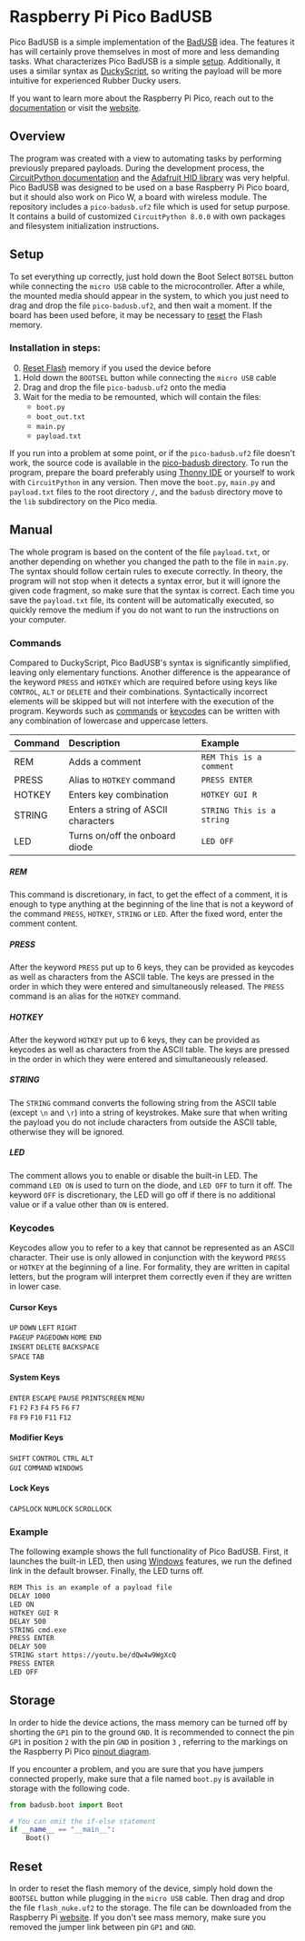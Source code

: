# Raspberry Pi Pico BadUSB

Pico BadUSB is a simple implementation of the [BadUSB](https://en.wikipedia.org/wiki/BadUSB) idea. The features it has
will certainly prove themselves in most of more and less demanding tasks. What characterizes Pico BadUSB is a
simple [setup](https://github.com/kacperbartocha/pico-badusb#setup). Additionally, it uses a similar syntax as
[DuckyScript](https://docs.hak5.org/hak5-usb-rubber-ducky/duckyscript-tm-quick-reference), so writing the payload will
be more intuitive for experienced Rubber Ducky users.

If you want to learn more about the Raspberry Pi Pico, reach out to the 
[documentation](https://datasheets.raspberrypi.com/pico/raspberry-pi-pico-python-sdk.pdf) or visit the 
[website](https://projects.raspberrypi.org/en/projects/getting-started-with-the-pico).

## Overview
The program was created with a view to automating tasks by performing previously prepared payloads. During the
development process, the [CircuitPython documentation](https://docs.circuitpython.org) and the 
[Adafruit HID library](https://docs.circuitpython.org/projects/hid) was very helpful. Pico BadUSB was designed to be
used on a base Raspberry Pi Pico board, but it should also work on Pico W, a board with wireless module. The repository
includes a ```pico-badusb.uf2``` file which is used for setup purpose. It contains a build of customized
```CircuitPython 8.0.0``` with own packages and filesystem initialization instructions.

## Setup
To set everything up correctly, just hold down the Boot Select ```BOTSEL``` button while connecting the ```micro USB```
cable to the microcontroller. After a while, the mounted media should appear in the system, to which you just need to
drag and drop the file ```pico-badusb.uf2```, and then wait a moment. If the board has been used before, it may be
necessary to [reset](https://github.com/kacperbartocha/pico-badusb#reset) the Flash memory.

### Installation in steps:
0. [Reset Flash](https://github.com/kacperbartocha/pico-badusb#reset) memory if you used the device before
1. Hold down the ```BOOTSEL``` button while connecting the ```micro USB``` cable
2. Drag and drop the file ```pico-badusb.uf2``` onto the media
3. Wait for the media to be remounted, which will contain the files:
    * ```boot.py```
    * ```boot_out.txt```
    * ```main.py```
    * ```payload.txt```

If you run into a problem at some point, or if the ```pico-badusb.uf2``` file doesn't work, the source code is available
in the [pico-badusb directory](https://github.com/kacperbartocha/pico-badusb/tree/main/pico-badusb). To run the program,
prepare the board preferably using [Thonny IDE](https://thonny.org) or yourself to work with ```CircuitPython``` in any
version. Then move the ```boot.py```, ```main.py``` and ```payload.txt``` files to the root directory ```/```, and the
```badusb``` directory move to the ```lib``` subdirectory on the Pico media.

## Manual
The whole program is based on the content of the file ```payload.txt```, or another depending on whether you changed the
path to the file in ```main.py```. The syntax should follow certain rules to execute correctly. In theory, the program
will not stop when it detects a syntax error, but it will ignore the given code fragment, so make sure that the syntax
is correct. Each time you save the ```payload.txt``` file, its content will be automatically executed, so quickly remove
the medium if you do not want to run the instructions on your computer.

### Commands
Compared to DuckyScript, Pico BadUSB's syntax is significantly simplified, leaving only elementary functions. Another
difference is the appearance of the keyword ```PRESS``` and ```HOTKEY``` which are required before using keys like
```CONTROL```, ```ALT``` or ```DELETE``` and their combinations. Syntactically incorrect elements will be skipped but
will not interfere with the execution of the program. Keywords such as 
[commands](https://github.com/kacperbartocha/pico-badusb#commands) or
[keycodes](https://github.com/kacperbartocha/pico-badusb#keycodes) can be written with any combination of lowercase and
uppercase letters. 

| Command | Description                         | Example                       |
|:--------|:------------------------------------|:------------------------------|
| REM     | Adds a comment                      | ```REM This is a comment```   |
| PRESS   | Alias to ```HOTKEY``` command       | ```PRESS ENTER```             |
| HOTKEY  | Enters key combination              | ```HOTKEY GUI R```            |
| STRING  | Enters a string of ASCII characters | ```STRING This is a string``` |
| LED     | Turns on/off the onboard diode      | ```LED OFF ```                |

##### REM
This command is discretionary, in fact, to get the effect of a comment, it is enough to type anything at the beginning
of the line that is not a keyword of the command ```PRESS```, ```HOTKEY```, ```STRING``` or ```LED```. After the fixed
word, enter the comment content.

##### PRESS
After the keyword ```PRESS``` put up to 6 keys, they can be provided as keycodes as well as characters from the ASCII 
table. The keys are pressed in the order in which they were entered and simultaneously released. The ```PRESS``` command
is an alias for the ```HOTKEY``` command.

##### HOTKEY
After the keyword ```HOTKEY``` put up to 6 keys, they can be provided as keycodes as well as characters from the ASCII 
table. The keys are pressed in the order in which they were entered and simultaneously released.

##### STRING
The ```STRING``` command converts the following string from the ASCII table (except ```\n``` and ```\r```) into a string
of keystrokes. Make sure that when writing the payload you do not include characters from outside the ASCII table,
otherwise they will be ignored.

##### LED
The comment allows you to enable or disable the built-in LED. The command ```LED ON``` is used to turn on the diode, and
```LED OFF``` to turn it off. The keyword ```OFF``` is discretionary, the LED will go off if there is no additional
value or if a value other than ```ON``` is entered.

### Keycodes
Keycodes allow you to refer to a key that cannot be represented as an ASCII character. Their use is only allowed in
conjunction with the keyword ```PRESS``` or ```HOTKEY``` at the beginning of a line. For formality, they are written in
capital letters, but the program will interpret them correctly even if they are written in lower case. 

#### Cursor Keys
```UP``` ```DOWN``` ```LEFT``` ```RIGHT```\
```PAGEUP``` ```PAGEDOWN``` ```HOME``` ```END```\
```INSERT``` ```DELETE``` ```BACKSPACE```\
```SPACE``` ```TAB```

#### System Keys
```ENTER``` ```ESCAPE``` ```PAUSE``` ```PRINTSCREEN``` ```MENU```\
```F1``` ```F2``` ```F3``` ```F4``` ```F5``` ```F6``` ```F7```\
```F8``` ```F9``` ```F10``` ```F11``` ```F12```

#### Modifier Keys
```SHIFT``` ```CONTROL``` ```CTRL``` ```ALT```\
```GUI``` ```COMMAND``` ```WINDOWS```

#### Lock Keys
```CAPSLOCK``` ```NUMLOCK``` ```SCROLLOCK```

### Example
The following example shows the full functionality of Pico BadUSB. First, it launches the built-in LED, then using
[Windows](https://learn.microsoft.com/en-us/windows-server/administration/windows-commands/windows-commands) features,
we run the defined link in the default browser. Finally, the LED turns off.

```bash
REM This is an example of a payload file
DELAY 1000
LED ON
HOTKEY GUI R
DELAY 500
STRING cmd.exe
PRESS ENTER
DELAY 500
STRING start https://youtu.be/dQw4w9WgXcQ
PRESS ENTER
LED OFF
```

## Storage
In order to hide the device actions, the mass memory can be turned off by shorting the ```GP1``` pin to the ground 
```GND```. It is recommended to connect the pin ```GP1``` in position ```2``` with the pin ```GND``` in position ```3```
, referring to the markings on the Raspberry Pi Pico
[pinout diagram](https://datasheets.raspberrypi.com/pico/Pico-R3-A4-Pinout.pdf).

If you encounter a problem, and you are sure that you have jumpers connected properly, make sure that a file named
```boot.py``` is available in storage with the following code.

```python
from badusb.boot import Boot

# You can omit the if-else statement
if __name__ == "__main__":
    Boot()
```

## Reset
In order to reset the flash memory of the device, simply hold down the ```BOOTSEL``` button while plugging in the
```micro USB``` cable. Then drag and drop the file ```flash_nuke.uf2``` to the storage. The file can be downloaded from
the Raspberry Pi [website](https://datasheets.raspberrypi.com/soft/flash_nuke.uf2). If you don't see mass memory, make
sure you removed the jumper link between pin ```GP1``` and ```GND```.
